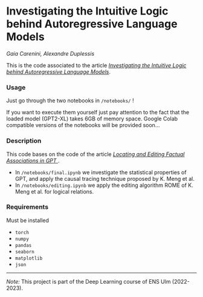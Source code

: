 # Investigating the Intuitive Logic behind Autoregressive Language Models
_Gaia Carenini, Alexandre Duplessis_

This is the code associated to the article [_Investigating the Intuitive Logic behind Autoregressive Language Models_](https://github.com/alexandreduplessis/Deep-Learning/blob/main/LLM_Intuitive_Logic.pdf).

### Usage
Just go through the two notebooks in ``/notebooks/`` !

If you want to execute them yourself just pay attention to the fact that the loaded model (GPT2-XL) takes 6GB of memory space.
Google Colab compatible versions of the notebooks will be provided soon...

### Description
This code bases on the code of the article  [_Locating and Editing Factual Associations in GPT_ ](https://github.com/kmeng01/rome).

- In `/notebooks/final.ipynb` we investigate the statistical properties of GPT, and apply the causal tracing technique proposed by K. Meng et al.
- In `/notebooks/editing.ipynb` we apply the editing algorithm ROME of K. Meng et al. for logical relations.

### Requirements
Must be installed
- `torch`
- `numpy`
- `pandas`
- `seaborn`
- `matplotlib`
- `json`

---
_Note:_ This project is part of the Deep Learning course of ENS Ulm (2022-2023).
